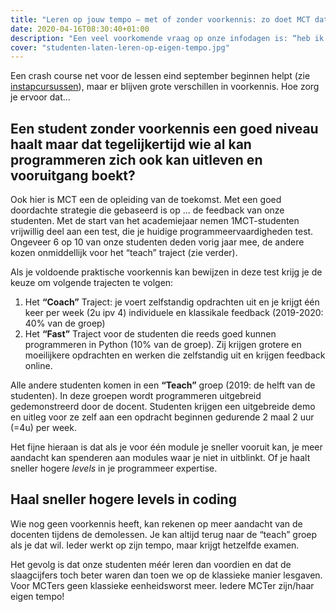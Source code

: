 ```yaml
---
title: "Leren op jouw tempo – met of zonder voorkennis: zo doet MCT dat."
date: 2020-04-16T08:30:40+01:00
description: "Een veel voorkomende vraag op onze infodagen is: “heb ik wel de juiste vooropleiding?”. MCT-studenten komen immers uit zeer diverse vooropleidingen van zowel TSO als ASO. Sommigen kunnen al programmeren, anderen hebben amper een regel code gezien."
cover: "studenten-laten-leren-op-eigen-tempo.jpg"
---
```



Een crash course net voor de lessen eind september beginnen helpt (zie [instapcursussen](https://www2.howest.be/instapcursussen)), maar er blijven grote verschillen in voorkennis. Hoe zorg je ervoor dat... 
## Een student zonder voorkennis een goed niveau haalt maar dat tegelijkertijd wie al kan programmeren zich ook kan uitleven en vooruitgang boekt?

Ook hier is MCT een de opleiding van de toekomst. Met een goed doordachte strategie die gebaseerd is op ... de feedback van onze studenten. Met de start van het academiejaar nemen 1MCT-studenten vrijwillig deel aan een test, die je huidige programmeervaardigheden test. Ongeveer 6 op 10 van onze studenten deden vorig jaar mee, de andere kozen onmiddellijk voor het “teach” traject (zie verder). 

Als je voldoende praktische voorkennis kan bewijzen in deze test krijg je de keuze om volgende trajecten te volgen:
1. Het **“Coach”** Traject: je voert zelfstandig opdrachten uit en je krijgt één keer per week (2u ipv 4) individuele en klassikale feedback (2019-2020: 40% van de groep) 
2. Het **“Fast”** Traject voor de studenten die reeds goed kunnen programmeren in Python (10% van de groep). Zij krijgen grotere en moeilijkere opdrachten en werken die zelfstandig uit en krijgen feedback online. 

Alle andere studenten komen in een **“Teach”** groep (2019: de helft van de studenten). In deze groepen wordt programmeren uitgebreid gedemonstreerd door de docent. Studenten krijgen een uitgebreide demo en uitleg voor ze zelf aan een opdracht beginnen gedurende 2 maal 2 uur (=4u) per week. 

Het fijne hieraan is dat als je voor één module je sneller vooruit kan, je meer aandacht kan spenderen aan modules waar je niet in uitblinkt. Of je haalt sneller hogere _levels_ in je programmeer expertise. 

## Haal sneller hogere levels in coding

Wie nog geen voorkennis heeft, kan rekenen op meer aandacht van de docenten tijdens de demolessen. Je kan altijd terug naar de “teach” groep als je dat wil. Ieder werkt op zijn tempo, maar krijgt hetzelfde examen. 

Het gevolg is dat onze studenten méér leren dan voordien en dat de slaagcijfers toch beter waren dan toen we op de klassieke manier lesgaven. Voor MCTers geen klassieke eenheidsworst meer. Iedere MCTer zijn/haar eigen tempo!
